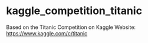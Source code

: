 # kaggle_competition_titanic
Based on the Titanic Competition on Kaggle Website: https://www.kaggle.com/c/titanic

